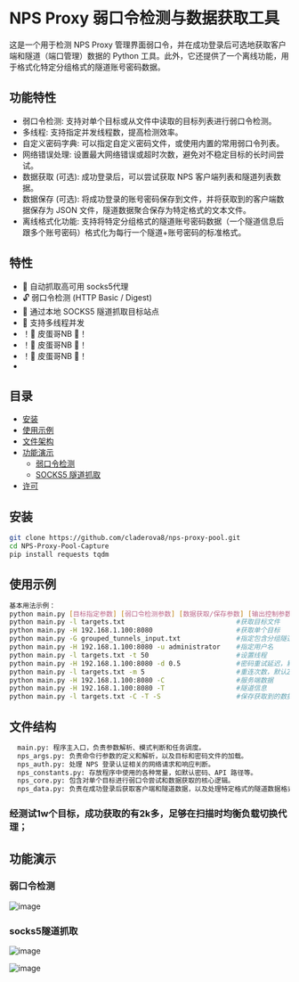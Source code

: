 # NPS Proxy 弱口令检测与数据获取工具
这是一个用于检测 NPS Proxy 管理界面弱口令，并在成功登录后可选地获取客户端和隧道（端口管理）数据的 Python 工具。此外，它还提供了一个离线功能，用于格式化特定分组格式的隧道账号密码数据。

## 功能特性
- 弱口令检测: 支持对单个目标或从文件中读取的目标列表进行弱口令检测。
- 多线程: 支持指定并发线程数，提高检测效率。
- 自定义密码字典: 可以指定自定义密码文件，或使用内置的常用弱口令列表。
- 网络错误处理: 设置最大网络错误或超时次数，避免对不稳定目标的长时间尝试。
- 数据获取 (可选): 成功登录后，可以尝试获取 NPS 客户端列表和隧道列表数据。
- 数据保存 (可选): 将成功登录的账号密码保存到文件，并将获取到的客户端数据保存为 JSON 文件，隧道数据聚合保存为特定格式的文本文件。
- 离线格式化功能: 支持将特定分组格式的隧道账号密码数据（一个隧道信息后跟多个账号密码）格式化为每行一个隧道+账号密码的标准格式。

## 特性

- 🎯 自动抓取高可用 socks5代理  
- 🔓 弱口令检测 (HTTP Basic / Digest)  
- 🧩 通过本地 SOCKS5 隧道抓取目标站点  
- 🚀 支持多线程并发  
- ！🐂 皮蛋哥NB 🐂！
- ！🐂 皮蛋哥NB 🐂！
- ！🐂 皮蛋哥NB 🐂！
- 
## 目录

- [安装](#安装)   
- [使用示例](#使用示例)
- [文件架构](#文件架构)  
- [功能演示](#功能演示)  
  - [弱口令检测](#弱口令检测)  
  - [SOCKS5 隧道抓取](#socks5-隧道抓取)   
- [许可](#许可)  

## 安装

```bash
git clone https://github.com/claderova8/nps-proxy-pool.git
cd NPS-Proxy-Pool-Capture
pip install requests tqdm
```
## 使用示例
```bash
基本用法示例：
python main.py [目标指定参数] [弱口令检测参数] [数据获取/保存参数] [输出控制参数]
python main.py -l targets.txt                            #获取目标文件
python main.py -H 192.168.1.100:8080                     #获取单个目标
python main.py -G grouped_tunnels_input.txt              #指定包含分组隧道数据的文件（一个隧道信息后跟多个账号密码）。启用此模式时，将忽略其他弱口令检测和数据获取参数，只进行离线格式化
python main.py -H 192.168.1.100:8080 -u administrator    #指定用户名
python main.py -l targets.txt -t 50                      #设置线程
python main.py -H 192.168.1.100:8080 -d 0.5              #密码重试延迟，默认0.1秒
python main.py -l targets.txt -m 5                       #重连次数，默认2次
python main.py -H 192.168.1.100:8080 -C                  #服务端数据
python main.py -H 192.168.1.100:8080 -T                  #隧道信息
python main.py -l targets.txt -C -T -S                   #保存获取到的数据。客户端数据保存为 .json，隧道数据聚合保存到 tunnels.txt。
```
## 文件结构
```bash
  main.py: 程序主入口，负责参数解析、模式判断和任务调度。
  nps_args.py: 负责命令行参数的定义和解析，以及目标和密码文件的加载。
  nps_auth.py: 处理 NPS 登录认证相关的网络请求和响应判断。
  nps_constants.py: 存放程序中使用的各种常量，如默认密码、API 路径等。
  nps_core.py: 包含对单个目标进行弱口令尝试和数据获取的核心逻辑。
  nps_data.py: 负责在成功登录后获取客户端和隧道数据，以及处理特定格式的隧道数据格式化。
```
### 经测试1w个目标，成功获取的有2k多，足够在扫描时均衡负载切换代理；

## 功能演示
### 弱口令检测
![image](https://github.com/user-attachments/assets/2f525fdc-9863-4b8b-9e96-9f819382e1fc)

### socks5隧道抓取
![image](https://github.com/user-attachments/assets/af9f884f-6852-4747-9d5f-e023970e1c6f)

![image](https://github.com/user-attachments/assets/bf5de52a-302f-4c3f-a262-d08cbfacc11d)


